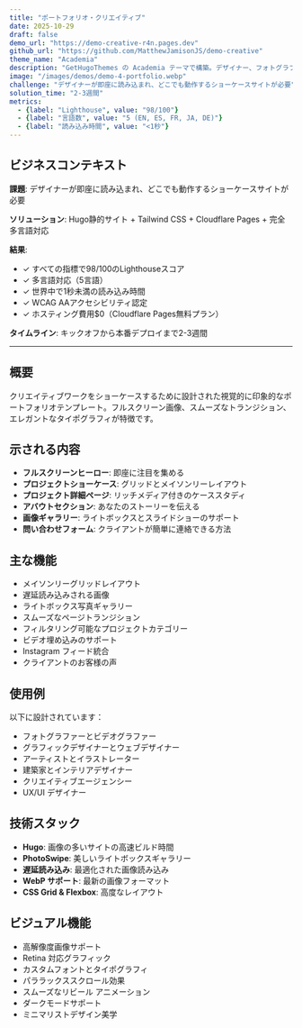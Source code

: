 ```yaml
---
title: "ポートフォリオ・クリエイティブ"
date: 2025-10-29
draft: false
demo_url: "https://demo-creative-r4n.pages.dev"
github_url: "https://github.com/MatthewJamisonJS/demo-creative"
theme_name: "Academia"
description: "GetHugoThemes の Academia テーマで構築。デザイナー、フォトグラファー、クリエイティブプロフェッショナル向けの素晴らしいビジュアルポートフォリオ。"
image: "/images/demos/demo-4-portfolio.webp"
challenge: "デザイナーが即座に読み込まれ、どこでも動作するショーケースサイトが必要"
solution_time: "2-3週間"
metrics:
  - {label: "Lighthouse", value: "98/100"}
  - {label: "言語数", value: "5 (EN, ES, FR, JA, DE)"}
  - {label: "読み込み時間", value: "<1秒"}
---
```


## ビジネスコンテキスト

**課題**: デザイナーが即座に読み込まれ、どこでも動作するショーケースサイトが必要

**ソリューション**: Hugo静的サイト + Tailwind CSS + Cloudflare Pages + 完全多言語対応

**結果**:
- ✓ すべての指標で98/100のLighthouseスコア
- ✓ 多言語対応（5言語）
- ✓ 世界中で1秒未満の読み込み時間
- ✓ WCAG AAアクセシビリティ認定
- ✓ ホスティング費用$0（Cloudflare Pages無料プラン）

**タイムライン**: キックオフから本番デプロイまで2-3週間

---

## 概要

クリエイティブワークをショーケースするために設計された視覚的に印象的なポートフォリオテンプレート。フルスクリーン画像、スムーズなトランジション、エレガントなタイポグラフィが特徴です。

## 示される内容

- **フルスクリーンヒーロー**: 即座に注目を集める
- **プロジェクトショーケース**: グリッドとメイソンリーレイアウト
- **プロジェクト詳細ページ**: リッチメディア付きのケーススタディ
- **アバウトセクション**: あなたのストーリーを伝える
- **画像ギャラリー**: ライトボックスとスライドショーのサポート
- **問い合わせフォーム**: クライアントが簡単に連絡できる方法

## 主な機能

- メイソンリーグリッドレイアウト
- 遅延読み込みされる画像
- ライトボックス写真ギャラリー
- スムーズなページトランジション
- フィルタリング可能なプロジェクトカテゴリー
- ビデオ埋め込みのサポート
- Instagram フィード統合
- クライアントのお客様の声

## 使用例

以下に設計されています：
- フォトグラファーとビデオグラファー
- グラフィックデザイナーとウェブデザイナー
- アーティストとイラストレーター
- 建築家とインテリアデザイナー
- クリエイティブエージェンシー
- UX/UI デザイナー

## 技術スタック

- **Hugo**: 画像の多いサイトの高速ビルド時間
- **PhotoSwipe**: 美しいライトボックスギャラリー
- **遅延読み込み**: 最適化された画像読み込み
- **WebP サポート**: 最新の画像フォーマット
- **CSS Grid & Flexbox**: 高度なレイアウト

## ビジュアル機能

- 高解像度画像サポート
- Retina 対応グラフィック
- カスタムフォントとタイポグラフィ
- パララックススクロール効果
- スムーズなリビール アニメーション
- ダークモードサポート
- ミニマリストデザイン美学
